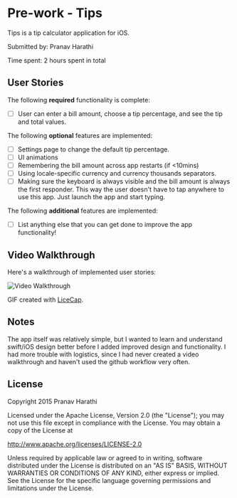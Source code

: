# Pre-work - Tips

Tips is a tip calculator application for iOS.

Submitted by: Pranav Harathi

Time spent: 2 hours spent in total

## User Stories

The following **required** functionality is complete:
* [ ] User can enter a bill amount, choose a tip percentage, and see the tip and total values.

The following **optional** features are implemented:
* [ ] Settings page to change the default tip percentage.
* [ ] UI animations
* [ ] Remembering the bill amount across app restarts (if <10mins)
* [ ] Using locale-specific currency and currency thousands separators.
* [ ] Making sure the keyboard is always visible and the bill amount is always the first responder. This way the user doesn't have to tap anywhere to use this app. Just launch the app and start typing.

The following **additional** features are implemented:

- [ ] List anything else that you can get done to improve the app functionality!

## Video Walkthrough 

Here's a walkthrough of implemented user stories:

<img src='http://i.imgur.com/rUhhCQf.gif?' title='Video Walkthrough' width='' alt='Video Walkthrough' />

GIF created with [LiceCap](http://www.cockos.com/licecap/).

## Notes

The app itself was relatively simple, but I wanted to learn and understand swift/iOS design better before I added improved design and functionality.  I had more trouble with logistics, since I had never created a video walkthrough and haven't used the github workflow very often.

## License

Copyright 2015 Pranav Harathi

Licensed under the Apache License, Version 2.0 (the "License");
you may not use this file except in compliance with the License.
You may obtain a copy of the License at

http://www.apache.org/licenses/LICENSE-2.0

Unless required by applicable law or agreed to in writing, software
distributed under the License is distributed on an "AS IS" BASIS,
WITHOUT WARRANTIES OR CONDITIONS OF ANY KIND, either express or implied.
See the License for the specific language governing permissions and
limitations under the License.